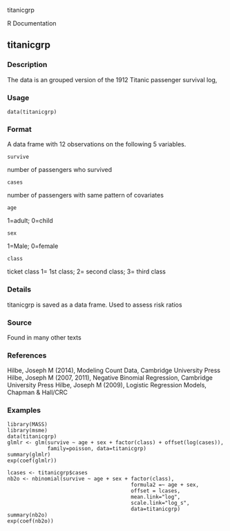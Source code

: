 titanicgrp

R Documentation

## titanicgrp

### Description

The data is an grouped version of the 1912 Titanic passenger survival log,

### Usage

    data(titanicgrp)

### Format

A data frame with 12 observations on the following 5 variables.

`survive`

number of passengers who survived

`cases`

number of passengers with same pattern of covariates

`age`

1=adult; 0=child

`sex`

1=Male; 0=female

`class`

ticket class 1= 1st class; 2= second class; 3= third class

### Details

titanicgrp is saved as a data frame. Used to assess risk ratios

### Source

Found in many other texts

### References

Hilbe, Joseph M (2014), Modeling Count Data, Cambridge University Press Hilbe,
Joseph M (2007, 2011), Negative Binomial Regression, Cambridge University
Press Hilbe, Joseph M (2009), Logistic Regression Models, Chapman & Hall/CRC

### Examples

    
    library(MASS)
    library(msme)
    data(titanicgrp)
    glmlr <- glm(survive ~ age + sex + factor(class) + offset(log(cases)),
                 family=poisson, data=titanicgrp)
    summary(glmlr)
    exp(coef(glmlr))
    
    lcases <- titanicgrp$cases
    nb2o <- nbinomial(survive ~ age + sex + factor(class), 
                                            formula2 =~ age + sex,
                                            offset = lcases,
                                            mean.link="log",
                                            scale.link="log_s",
                                            data=titanicgrp)
    summary(nb2o)
    exp(coef(nb2o))
    

